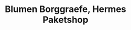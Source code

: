 ---
title: "Blumen Borggraefe, Hermes Paketshop"
url: /ennepetal/blumen-borggraefe-hermes-paketshop/
shop: Blumen
---